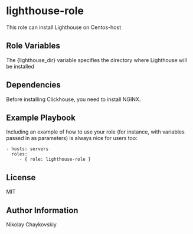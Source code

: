 lighthouse-role
=========

This role can install Lighthouse on Centos-host

Role Variables
--------------

The {lighthouse_dir} variable specifies the directory where Lighthouse will be installed

Dependencies
------------


Before installing Clickhouse, you need to install NGINX.

Example Playbook
----------------

Including an example of how to use your role (for instance, with variables passed in as parameters) is always nice for users too:

    - hosts: servers
      roles:
         - { role: lighthouse-role }

License
-------

MIT

Author Information
------------------

Nikolay Chaykovskiy
